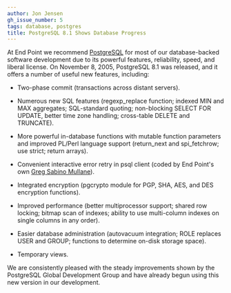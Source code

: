 ```yaml
---
author: Jon Jensen
gh_issue_number: 5
tags: database, postgres
title: PostgreSQL 8.1 Shows Database Progress
---
```


At End Point we recommend [PostgreSQL](https://www.postgresql.org/) for most of our database-backed software development due to its powerful features, reliability, speed, and liberal license. On November 8, 2005, PostgreSQL 8.1 was released, and it offers a number of useful new features, including:

- Two-phase commit (transactions across distant servers).

- Numerous new SQL features (regexp_replace function; indexed MIN and MAX aggregates; SQL-standard quoting; non-blocking SELECT FOR UPDATE, better time zone handling; cross-table DELETE and TRUNCATE).

- More powerful in-database functions with mutable function parameters and improved PL/Perl language support (return_next and spi_fetchrow; use strict; return arrays).

- Convenient interactive error retry in psql client (coded by End Point's own [Greg Sabino Mullane](/team/greg_sabino_mullane)).

- Integrated encryption (pgcrypto module for PGP, SHA, AES, and DES encryption functions).

- Improved performance (better multiprocessor support; shared row locking; bitmap scan of indexes; ability to use multi-column indexes on single columns in any order).

- Easier database administration (autovacuum integration; ROLE replaces USER and GROUP; functions to determine on-disk storage space).

- Temporary views.

We are consistently pleased with the steady improvements shown by the PostgreSQL Global Development Group and have already begun using this new version in our development.
